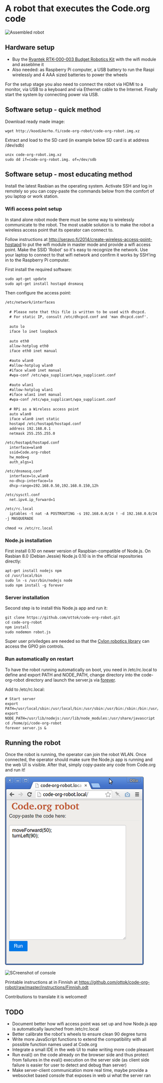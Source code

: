 # A robot that executes the Code.org code #

![Assembled robot](node-js-code-org-robot.jpg "Assembled Ryantek robot")

## Hardware setup ##

 * Buy the [Ryantek RTK-000-003 Budget Robotics Kit](http://www.ryanteck.uk/store/ryanteck-budget-robotics-kit-for-raspberry-pi) with the wifi module and asseblme it
 * Also needed: as Raspberry Pi computer, a USB battery to run the Raspi wirelessly and 4 AAA sized batteries to power the wheels

For the setup stage you also need to connect the robot via HDMI to a monitor, via USB to a keyboard and via Ethernet cable to the Internet. Finally start the system by connecting power via USB.

## Software setup - quick method ##

Download ready made image:

```
wget http://koodikerho.fi/code-org-robot/code-org-robot.img.xz
```

Extract and load to the SD card (in example below SD card is at address /dev/sdb)

```
unzx code-org-robot.img.xz
sudo dd if=code-org-robot.img. of=/dev/sdb
```

## Software setup - most educating method ##

Install the latest Rasbian as the operating system. Activate SSH and log in remotely so you can copy-paste the commands below from the comfort of you laptop or work station.

### Wifi access point setup ###

In stand alone robot mode there must be some way to wirelessly communicate to the robot. The most usable solution is to make the robot a wireless access point that its operator can connect to.

Follow instructions at http://seravo.fi/2014/create-wireless-access-point-hostapd to put the wifi module in master mode and provide a wifi access point. Make the SSID 'Robot' so it's easy to recognize the network. Use your laptop to connect to that wifi network and confirm it works by SSH'ing in to the Raspberry Pi computer.

First install the required software:

```
sudo apt-get update
sudo apt-get install hostapd dnsmasq
```

Then configure the access point:
```
/etc/network/interfaces

  # Please note that this file is written to be used with dhcpcd.
  # For static IP, consult /etc/dhcpcd.conf and 'man dhcpcd.conf'.

  auto lo
  iface lo inet loopback

  auto eth0
  allow-hotplug eth0
  iface eth0 inet manual

  #auto wlan0
  #allow-hotplug wlan0
  #iface wlan0 inet manual
  #wpa-conf /etc/wpa_supplicant/wpa_supplicant.conf

  #auto wlan1
  #allow-hotplug wlan1
  #iface wlan1 inet manual
  #wpa-conf /etc/wpa_supplicant/wpa_supplicant.conf

  # RPi as a Wireless access point
  auto wlan0
  iface wlan0 inet static
  hostapd /etc/hostapd/hostapd.conf
  address 192.168.0.1
  netmask 255.255.255.0
```


```
/etc/hostapd/hostapd.conf
  interface=wlan0
  ssid=Code.org-robot
  hw_mode=g
  auth_algs=1
```

```
/etc/dnsmasq.conf
  interface=lo,wlan0
  no-dhcp-interface=lo
  dhcp-range=192.168.0.50,192.168.0.150,12h
```

```
/etc/sysctl.conf
  net.ipv4.ip_forward=1
```

```
/etc/rc.local
  iptables -t nat -A POSTROUTING -s 192.168.0.0/24 ! -d 192.168.0.0/24  -j MASQUERADE

chmod +x /etc/rc.local
```


### Node.js installation ###

First install 0.10 on newer version of Raspbian-compatible of Node.js. On Rasbian 8.0 (Debian Jessie) Node.js 0.10 is in the official repositories directly:

```
apt-get install nodejs npm
cd /usr/local/bin
sudo ln -s /usr/bin/nodejs node
sudo npm install -g forever
```

### Server installation ###

Second step is to install this Node.js app and run it:

```
git clone https://github.com/ottok/code-org-robot.git
cd code-org-robot
npm install
sudo nodemon robot.js
```

Super user priviledges are needed so that the [Cylon robotics library](http://cylonjs.com/documentation/platforms/raspberry-pi/) can access the GPIO pin controls.

### Run automatically on restart ###

To have the robot running automatically on boot, you need in /etc/rc.local to define and export PATH and NODE_PATH, change directory into the code-org-robot directory and launch the server.js via [forever](https://github.com/foreverjs/forever).

Add to /etc/rc.local:

```
# Start server
export PATH=/usr/local/sbin:/usr/local/bin:/usr/sbin:/usr/bin:/sbin:/bin:/usr/local/games:/usr/games
export NODE_PATH=/usr/lib/nodejs:/usr/lib/node_modules:/usr/share/javascript
cd /home/pi/code-org-robot
forever server.js &
```


## Running the robot ##

Once the robot is running, the operator can join the robot WLAN. Once connected, the operator should make sure the Node.js app is running and the web UI is visible. After that, simply copy-paste any code from Code.org and run it!

![Screenshot of web UI](web-ui.png "Web UI")

![SCreenshot of console](console.png "Console")


Printable instructions at in Finnish at https://github.com/ottok/code-org-robot/raw/master/instructions/Finnish.odt

Contributions to translate it is welcomed!

## TODO ##

 * Document better how wifi access point was set up and how Node.js app is automatically launched from /etc/rc.local
 * Better calibrate the robot's wheels to ensure clean 90 degree turns
 * Write more JavaScript functions to extend the compatibility with all possible function names used at Code.org
 * Integrate a small IDE in the web UI to make writing more code pleasant
 * Run eval() on the code already on the browser side and thus protect from failures in the eval() execution on the server side (as client side failure is easier for user to detect and debug than server)
 * Make server-client communication more real time, maybe provide a websocket based console that exposes in web ui what the server ran
